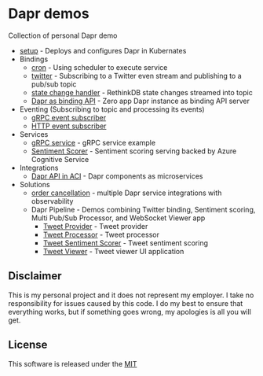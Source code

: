 # Dapr demos

Collection of personal Dapr demo

* [setup](./setup) - Deploys and configures Dapr in Kubernates 
* Bindings
  * [cron](./cron-binding) - Using scheduler to execute service 
  * [twitter](./tweet-provider) - Subscribing to a Twitter even stream and publishing to a pub/sub topic
  * [state change handler](./state-change-handler) - RethinkDB state changes streamed into topic
  * [Dapr as binding API](./binding-api) - Zero app Dapr instance as binding API server 
* Eventing (Subscribing to topic and processing its events)
  * [gRPC event subscriber](./grpc-event-subscriber)
  * [HTTP event subscriber](./http-event-subscriber)
* Services 
  * [gRPC service](./grpc-service) - gRPC service example
  * [Sentiment Scorer](./sentiment-scorer) - Sentiment scoring serving backed by Azure Cognitive Service 
* Integrations
  * [Dapr API in ACI](./dapr-aci) - Dapr components as microservices 
* Solutions 
  * [order cancellation](./order-cancellation) - multiple Dapr service integrations with observability
  * Dapr Pipeline - Demos combining Twitter binding, Sentiment scoring, Multi Pub/Sub Processor, and WebSocket Viewer app
    * [Tweet Provider](./tweet-provider) - Tweet provider 
    * [Tweet Processor](./tweet-processor) - Tweet processor  
    * [Tweet Sentiment Scorer](./sentiment-scorer) - Tweet sentiment scoring
    * [Tweet Viewer](./tweet-viewer) - Tweet viewer UI application  

## Disclaimer

This is my personal project and it does not represent my employer. I take no responsibility for issues caused by this code. I do my best to ensure that everything works, but if something goes wrong, my apologies is all you will get.

## License

This software is released under the [MIT](./LICENSE)
